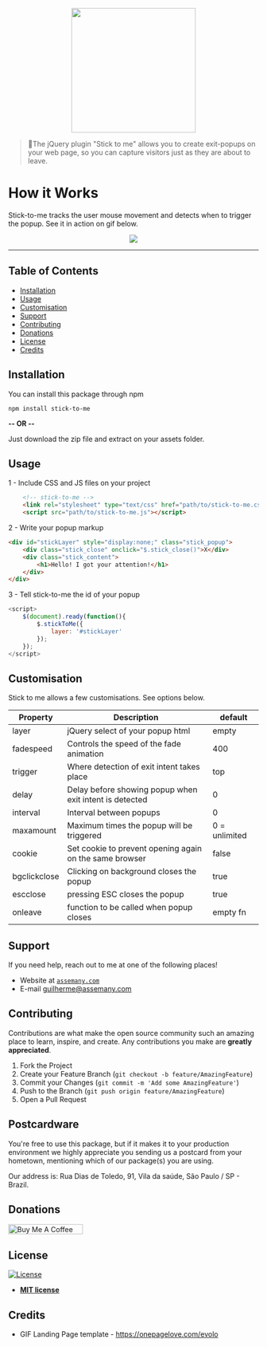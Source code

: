 
<a href="https://assemany.com">

<p align="center">
  <img width="250"  src="https://res.cloudinary.com/assemany/image/upload/v1576176260/RGB_AI-min_thy8ta.png">
</p>
</a>



> 🦉The jQuery plugin "Stick to me" allows you to create exit-popups on your web page, so you can capture visitors just as they are about to leave.

# How it Works

Stick-to-me tracks the user mouse movement and detects when to trigger the popup. See it in action on gif below.

<p align="center">
  <img src="https://res.cloudinary.com/assemany/image/upload/v1576177281/ezgif.com-optimize_pliyms.gif">
</p>

---


## Table of Contents 

- [Installation](#installation)
- [Usage](#usage)
- [Customisation](#customisation)
- [Support](#support)
- [Contributing](#contributing)
- [Donations](#contributing)
- [License](#license)
- [Credits](#credits)



## Installation

You can install this package through npm

`npm install stick-to-me`  

**-- OR --**

Just download the zip file and extract on your assets folder.


## Usage

1 - Include CSS and JS files on your project

```html
	<!-- stick-to-me -->
	<link rel="stylesheet" type="text/css" href="path/to/stick-to-me.css">
	<script src="path/to/stick-to-me.js"></script>
```
2 - Write your popup markup
```html
<div id="stickLayer" style="display:none;" class="stick_popup">
	<div class="stick_close" onclick="$.stick_close()">X</div>
	<div class="stick_content">
	    <h1>Hello! I got your attention!</h1>
	</div>
</div>
```
 
3 - Tell stick-to-me the id of your popup 
```js
<script>
	$(document).ready(function(){
		$.stickToMe({
			layer: '#stickLayer'			
		});
	});
</script>
```


## Customisation
Stick to me allows a few customisations. See options below.


| Property | Description | default |
|---|---|---|
| layer | jQuery select of your popup html | empty |
| fadespeed |Controls the speed of the fade animation | 400 |
| trigger | Where detection of exit intent takes place | top |
| delay | Delay before showing popup when exit intent is detected | 0 |
| interval | Interval between popups | 0 |
| maxamount | Maximum times the popup will be triggered | 0 = unlimited |
| cookie | Set cookie to prevent opening again on the same browser | false |
| bgclickclose | Clicking on background closes the popup | true |
| escclose | pressing ESC closes the popup | true |
| onleave | function to be called when popup closes | empty fn |

## Support

If you need help, reach out to me at one of the following places!

- Website at <a href="https://assemany.com" target="_blank">`assemany.com`</a>
- E-mail guilherme@assemany.com

## Contributing

Contributions are what make the open source community such an amazing place to learn, inspire, and create. Any contributions you make are **greatly appreciated**.

1. Fork the Project
2. Create your Feature Branch (`git checkout -b feature/AmazingFeature`)
3. Commit your Changes (`git commit -m 'Add some AmazingFeature'`)
4. Push to the Branch (`git push origin feature/AmazingFeature`)
5. Open a Pull Request

## Postcardware
You're free to use this package, but if it makes it to your production environment we highly appreciate you sending us a postcard from your hometown, mentioning which of our package(s) you are using.

Our address is: Rua Dias de Toledo, 91, Vila da saúde, São Paulo / SP - Brazil.

## Donations


<a href="https://www.buymeacoffee.com/assemany" target="_blank"><img src="https://cdn.buymeacoffee.com/buttons/default-green.png" alt="Buy Me A Coffee" style="height: 20px !important; width: 150px !important;" ></a>


## License

[![License](http://img.shields.io/:license-mit-blue.svg?style=flat-square)](http://badges.mit-license.org)
- **[MIT license](http://opensource.org/licenses/mit-license.php)**

## Credits
- GIF Landing Page template - https://onepagelove.com/evolo
